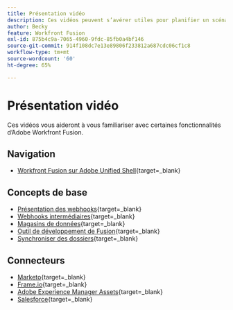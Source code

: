 ```yaml
---
title: Présentation vidéo
description: Ces vidéos peuvent s’avérer utiles pour planifier un scénario
author: Becky
feature: Workfront Fusion
exl-id: 875b4c9a-7065-4960-9fdc-85fb0a4bf146
source-git-commit: 914f108dc7e13e89806f233812a687cdc06cf1c8
workflow-type: tm+mt
source-wordcount: '60'
ht-degree: 65%

---
```


# Présentation vidéo

Ces vidéos vous aideront à vous familiariser avec certaines fonctionnalités d’Adobe Workfront Fusion.

## Navigation

* [Workfront Fusion sur Adobe Unified Shell](https://video.tv.adobe.com/v/3412392/){target=_blank}

## Concepts de base

* [Présentation des webhooks](https://video.tv.adobe.com/v/3427025/){target=_blank}
* [Webhooks intermédiaires](https://video.tv.adobe.com/v/3427030/){target=_blank}
* [Magasins de données](https://video.tv.adobe.com/v/3427029/){target=_blank}
* [Outil de développement de Fusion](https://video.tv.adobe.com/v/3427031/){target=_blank}
* [Synchroniser des dossiers](https://video.tv.adobe.com/v/3427033/){target=_blank}

## Connecteurs

* [Marketo](https://video.tv.adobe.com/v/3427026/){target=_blank}
* [Frame.io](https://video.tv.adobe.com/v/3427032/){target=_blank}
* [Adobe Experience Manager Assets](https://video.tv.adobe.com/v/3427034/){target=_blank}
* [Salesforce](https://video.tv.adobe.com/v/3427027/){target=_blank}
